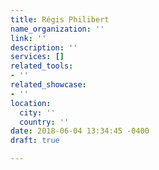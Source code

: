 ```yaml
---
title: Régis Philibert
name_organization: ''
link: ''
description: ''
services: []
related_tools:
- ''
related_showcase:
- ''
location:
  city: ''
  country: ''
date: 2018-06-04 13:34:45 -0400
draft: true

---
```

